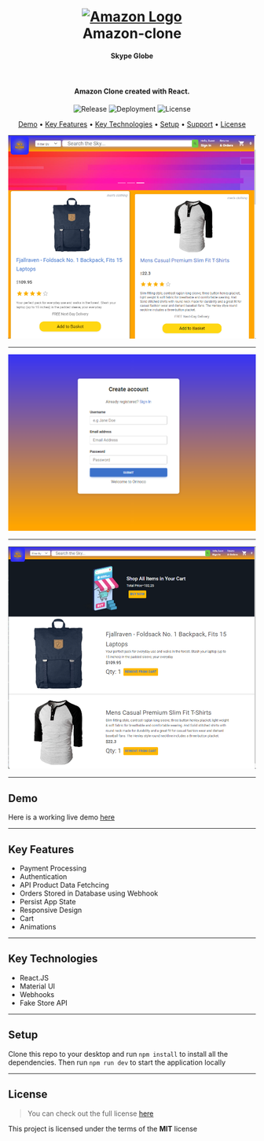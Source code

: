 <h1 align="center">
  <a href="https://amazon-clone-martstech.vercel.app/">
      <img width="200px" src="https://upload.wikimedia.org/wikipedia/commons/thumb/a/a9/Amazon_logo.svg/1000px-Amazon_logo.svg.png" alt="Amazon Logo" />
  </a>
  <br />
  Amazon-clone
  <h4 align="center">
    Skype Globe
  </h4>
  <br />
</h1>

<h4 align="center">
   Amazon Clone created with React</a>.
</h4>

<p align="center">
   <img src="https://img.shields.io/github/v/release/MartsTech/amazon-clone" alt="Release" />
   <img src="https://vercelbadge.vercel.app/api/MartsTech/amazon-clone" alt="Deployment" />
   <img src="https://img.shields.io/github/license/MartsTech/amazon-clone" alt="License" />
</p>

<p align="center">
  <a href="#demo">Demo</a> •
  <a href="#key-features">Key Features</a> •
  <a href="#key-technologies">Key Technologies</a> •
  <a href="#setup">Setup</a> •
  <a href="#support">Support</a> •
  <a href="#license">License</a>
</p>

![Homepage](public/screenshots/Home.png?raw=true "Homepage")

---

![Register](public/screenshots/Register.png?raw=true "Register")

---

![ShoppingCar](public/screenshots/ShoppingCar.png?raw=true "ShoppingCar")

---

## Demo

Here is a working live demo [here](https://amazon-clone-martstech.vercel.app/)

---

## Key Features

- Payment Processing
- Authentication
- API Product Data Fetchcing
- Orders Stored in Database using Webhook
- Persist App State
- Responsive Design
- Cart
- Animations

---

## Key Technologies

- React.JS
- Material UI
- Webhooks
- Fake Store API

---

## Setup

Clone this repo to your desktop and run `npm install` to install all the dependencies.
Then run `npm run dev` to start the application locally

<!-- Change the .env.example file to .env.local and fill the empty fields

Test card: 4242 4242 4242 4242 -->

---

## License

> You can check out the full license [here]()

This project is licensed under the terms of the **MIT** license
